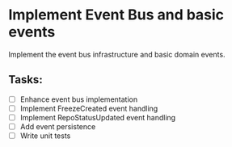 # Implement Event Bus and basic events

Implement the event bus infrastructure and basic domain events.

## Tasks:
- [ ] Enhance event bus implementation
- [ ] Implement FreezeCreated event handling
- [ ] Implement RepoStatusUpdated event handling
- [ ] Add event persistence
- [ ] Write unit tests